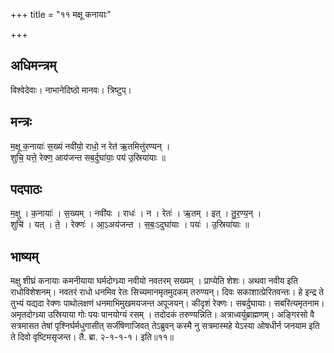 +++
title = "११ मक्षू कनायाः"

+++
## अधिमन्त्रम्
विश्वेदेवाः। नाभानेदिष्ठो मानवः। त्रिष्टुप्।

## मन्त्रः
म॒क्षू क॒नायाः॑ स॒ख्यं नवी॑यो॒ राधो॒ न रेत॑ ऋ॒तमित्तु॑रण्यन् ।  
शुचि॒ यत्ते॒ रेक्ण॒ आय॑जन्त सब॒र्दुघा॑याः॒ पय॑ उ॒स्रिया॑याः ॥

## पदपाठः
म॒क्षु । क॒नायाः॑ । स॒ख्यम् । नवी॑यः । राधः॑ । न । रेतः॑ । ऋ॒तम् । इत् । तु॒र॒ण्य॒न् ।  
शुचि॑ । यत् । ते॒ । रेक्णः॑ । आ॒ऽअय॑जन्त । स॒बः॒ऽदुघा॑याः । पयः॑ । उ॒स्रिया॑याः ॥

## भाष्यम्
मक्षु शीघ्रं कनायाः कमनीयाया घर्मदोग्ध्र्या नवीयो नवतरम् सख्यम् । प्राप्येति शेशः। अथवा नवीय इति राधोविशेशनम्। नवतरं राधो धनमिव रेतः सिच्यमानमृतमुदकम् तरुण्यन्। दिवः सकाशात्प्रेरितवन्तः। हे इन्द्र ते तुभ्यं यद्यदा रेक्णः पाथोलक्षणं धनमाभिमुखमयजन्त अपूजयन्। कीदृशं रेक्णः। सबर्दुघायाः। सबरित्यमृतनाम। अमृतदोग्ध्र्या उस्रियाया गोः पयः पानयोग्यं रसम् । तदोदकं तरुण्यन्निति। अत्राध्वर्युब्राह्मणम्। अङ्गिरसो वै सत्रमासत तेषां पृश्निर्घर्मधुगासीत् सर्जीषेणाजिवत् तेऽब्रुवन् कस्मै नु सत्रमास्महे येऽस्या ओषधीर्न जनयाम इति ते दिवो वृष्टिमसृजन्त। तै. ब्रा. २-१-१-१। इति॥११॥